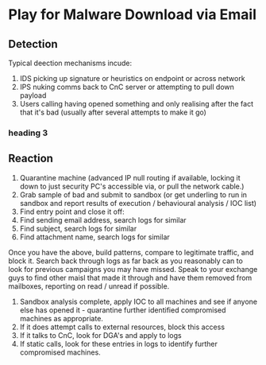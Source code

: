 # Play for Malware Download via Email
## Detection
Typical deection mechanisms incude:
1. IDS picking up signature or heuristics on endpoint or across network
1. IPS nuking comms back to CnC server or attempting to pull down payload
1. Users calling having opened something and only realising after the fact that it's bad (usually after several attempts to make it go)

### heading 3

## Reaction
1. Quarantine machine (advanced IP null routing if available, locking it down to just security PC's accessible via, or pull the network cable.)
1. Grab sample of bad and submit to sandbox (or get underling to run in sandbox and report results of execution / behavioural analysis / IOC list) 
1. Find entry point and close it off:
  1. Find sending email address, search logs for similar
  1. Find subject, search logs for similar
  1. Find attachment name, search logs for similar
 
  Once you have the above, build patterns, compare to legitimate traffic, and block it. Search back through logs as far back as you reasonably can to look for previous campaigns you may have missed. Speak to your exchange guys to find other maisl that made it through and have them removed from mailboxes, reporting on read / unread if possible.

1. Sandbox analysis complete, apply IOC to all machines and see if anyone else has opened it - quarantine further identified compromised machines as appropriate.
1. If it does attempt calls to external resources, block this access
1. If it talks to CnC, look for DGA's and apply to logs
1. If static calls, look for these entries in logs to identify further compromised machines.
